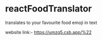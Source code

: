 # reactFoodTranslator

translates to your favourite food emoji in text 

website link:- https://umzq5.csb.app/%22
